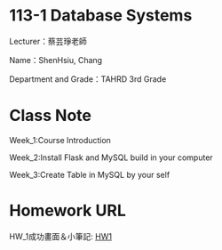 # 113-1 Database Systems

Lecturer：蔡芸琤老師

Name：ShenHsiu, Chang

Department and Grade：TAHRD 3rd Grade

# Class Note
  Week_1:Course Introduction
  
  Week_2:Install Flask and MySQL build in your computer
  
  Week_3:Create Table in MySQL by your self
  
# Homework URL
  HW_1成功畫面＆小筆記: [HW1](https://ws5618-my.sharepoint.com/:b:/g/personal/samuel_ws5618_onmicrosoft_com/EWK9NaZB2h5Cu8W067G9HJABJA3YTVk3cKIArbF3Tjvzrg?e=n452pd)
